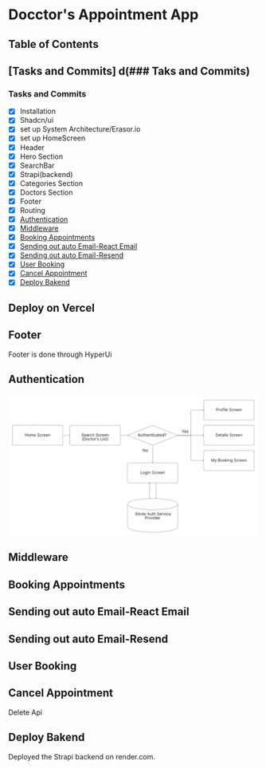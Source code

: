 # Docctor's Appointment App

## Table of Contents

## [Tasks and Commits] d(### Taks and Commits)

### Tasks and Commits

- [x] Installation
- [x] Shadcn/ui
- [x] set up System Architecture/Erasor.io
- [x] set up HomeScreen
- [x] Header
- [x] Hero Section
- [x] SearchBar
- [x] Strapi(backend)
- [x] Categories Section
- [x] Doctors Section
- [x] Footer
- [x] Routing
- [x] [Authentication](#authentication)
- [x] [Middleware](#middleware)
- [x] [Booking Appointments](#booking-appointments)
- [x] [Sending out auto Email-React Email](#sending-out-auto-email-react-email)
- [x] [Sending out auto Email-Resend](#sending-out-auto-email-resend)
- [x] [User Booking](#user-booking)
- [x] [Cancel Appointment](#cancel-appointment)
- [x] [Deploy Bakend](#deploy-bakend)

## Deploy on Vercel

## Footer

Footer is done through HyperUi

## Authentication

![Authentication Flow](https://github.com/BeaulaEkka/doctor-appointment-frontend/blob/master/public/images/authentication%20flow.png)

## Middleware

## Booking Appointments

## Sending out auto Email-React Email

## Sending out auto Email-Resend

## User Booking

## Cancel Appointment

Delete Api

## Deploy Bakend

Deployed the Strapi backend on render.com.
